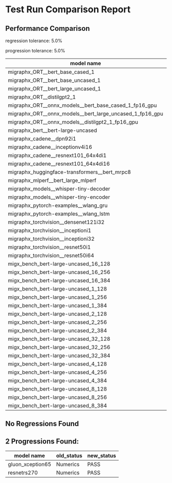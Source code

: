 # Test Run Comparison Report

## Performance Comparison

regression tolerance: 5.0%

progression tolerance: 5.0%

|model name|exit_status|analysis|old_time_ms|new_time_ms|change_ms|percent_change|
|---|---|---|---|---|---|---|
|migraphx_ORT__bert_base_cased_1|PASS|within tol|99.3342|100.4483|1.1141|1.12%|
|migraphx_ORT__bert_base_uncased_1|PASS|within tol|99.3965|99.7823|0.3858|0.39%|
|migraphx_ORT__bert_large_uncased_1|PASS|within tol|500.6698|500.8876|0.2178|0.04%|
|migraphx_ORT__distilgpt2_1|PASS|within tol|52.815|53.3095|0.4944|0.94%|
|migraphx_ORT__onnx_models__bert_base_cased_1_fp16_gpu|Numerics|within tol|61.2192|61.1842|-0.0351|-0.06%|
|migraphx_ORT__onnx_models__bert_large_uncased_1_fp16_gpu|Numerics|within tol|291.2192|291.0455|-0.1737|-0.06%|
|migraphx_ORT__onnx_models__distilgpt2_1_fp16_gpu|Numerics|progression|43.2057|31.1002|-12.1055|-28.02%|
|migraphx_bert__bert-large-uncased|PASS|within tol|19.2561|19.2687|0.0127|0.07%|
|migraphx_cadene__dpn92i1|Numerics|within tol|42.4689|42.4707|0.0018|0.0%|
|migraphx_cadene__inceptionv4i16|PASS|within tol|148.3209|148.2117|-0.1093|-0.07%|
|migraphx_cadene__resnext101_64x4di1|Numerics|within tol|114.3647|114.3096|-0.0551|-0.05%|
|migraphx_cadene__resnext101_64x4di16|Numerics|progression|613.1635|363.9283|-249.2353|-40.65%|
|migraphx_huggingface-transformers__bert_mrpc8|PASS|within tol|7.2202|7.2337|0.0135|0.19%|
|migraphx_mlperf__bert_large_mlperf|Numerics|within tol|23.9085|24.5361|0.6276|2.63%|
|migraphx_models__whisper-tiny-decoder|PASS|within tol|33.6623|32.7916|-0.8707|-2.59%|
|migraphx_models__whisper-tiny-encoder|Numerics|within tol|142.0111|142.1247|0.1136|0.08%|
|migraphx_pytorch-examples__wlang_gru|PASS|progression|16.0331|15.0494|-0.9837|-6.14%|
|migraphx_pytorch-examples__wlang_lstm|PASS|regression|5.8059|6.5342|0.7283|12.54%|
|migraphx_torchvision__densenet121i32|Numerics|within tol|75.2226|75.6382|0.4157|0.55%|
|migraphx_torchvision__inceptioni1|PASS|within tol|40.4984|39.7187|-0.7797|-1.93%|
|migraphx_torchvision__inceptioni32|PASS|within tol|98.7974|98.9534|0.1561|0.16%|
|migraphx_torchvision__resnet50i1|Numerics|within tol|11.344|11.3525|0.0085|0.08%|
|migraphx_torchvision__resnet50i64|Numerics|within tol|188.9813|189.171|0.1897|0.1%|
|migx_bench_bert-large-uncased_16_128|PASS|within tol|35.3859|35.4455|0.0596|0.17%|
|migx_bench_bert-large-uncased_16_256|PASS|within tol|58.3983|58.4963|0.098|0.17%|
|migx_bench_bert-large-uncased_16_384|Numerics|progression|100.2173|79.4189|-20.7984|-20.75%|
|migx_bench_bert-large-uncased_1_128|PASS|progression|27.0214|13.0856|-13.9357|-51.57%|
|migx_bench_bert-large-uncased_1_256|PASS|within tol|13.2834|13.3677|0.0843|0.63%|
|migx_bench_bert-large-uncased_1_384|PASS|within tol|19.4337|19.4233|-0.0104|-0.05%|
|migx_bench_bert-large-uncased_2_128|PASS|within tol|12.6454|12.661|0.0156|0.12%|
|migx_bench_bert-large-uncased_2_256|PASS|within tol|13.3467|13.2127|-0.1341|-1.0%|
|migx_bench_bert-large-uncased_2_384|PASS|progression|33.4519|21.6896|-11.7624|-35.16%|
|migx_bench_bert-large-uncased_32_128|PASS|within tol|70.7798|70.9406|0.1608|0.23%|
|migx_bench_bert-large-uncased_32_256|PASS|within tol|111.0107|111.1536|0.1429|0.13%|
|migx_bench_bert-large-uncased_32_384|Numerics|within tol|159.2346|159.5918|0.3572|0.22%|
|migx_bench_bert-large-uncased_4_128|PASS|within tol|14.2337|14.2283|-0.0054|-0.04%|
|migx_bench_bert-large-uncased_4_256|PASS|progression|39.9794|17.7541|-22.2253|-55.59%|
|migx_bench_bert-large-uncased_4_384|PASS|within tol|26.6977|26.7176|0.0199|0.07%|
|migx_bench_bert-large-uncased_8_128|PASS|progression|31.4253|20.215|-11.2103|-35.67%|
|migx_bench_bert-large-uncased_8_256|PASS|progression|89.1789|29.7788|-59.4001|-66.61%|
|migx_bench_bert-large-uncased_8_384|PASS|progression|46.6847|43.555|-3.1297|-6.7%|

## No Regressions Found

## 2 Progressions Found:

|model name|old_status|new_status|
|---|---|---|
|gluon_xception65|Numerics|PASS|
|resnetrs270|Numerics|PASS|


